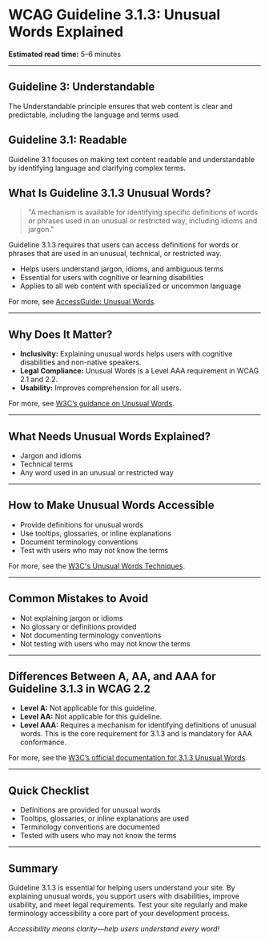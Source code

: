 <!--
title: 3.1.3 - Unusual Words
series: Making the Web Accessible for All
description: A practical guide to WCAG Guideline 3.1.3 (Unusual Words)—what it means, why it matters, and how to ensure unusual words are explained or defined.
keywords: wcag 3.1.3, unusual words, accessibility, web standards, digital inclusion
image: WCAG-Series-3.1.3.png
imageAlt: Blue text on yellow background saying, "Web Content Accessibiilty Guiedlines (WCAG) 3.1.3 Explained, Unusual Words"
status: published
date: 2025-07-03
excerpt: This guideline ensures unusual words are explained or defined for clarity.
previous: /wcag/WCAG-Guideline-3-1-2-Language-of-Parts-Explained, Guideline 3.1.2 - Language of Parts
next: /wcag/WCAG-Guideline-3-1-4-Abbreviations-Explained, Guideline 3.1.4 - Abbreviations
-->

# **WCAG Guideline 3.1.3: Unusual Words Explained**

**Estimated read time:** 5–6 minutes

---

## **Guideline 3: Understandable**

The Understandable principle ensures that web content is clear and predictable, including the language and terms used.

## **Guideline 3.1: Readable**

Guideline 3.1 focuses on making text content readable and understandable by identifying language and clarifying complex terms.

## **What Is Guideline 3.1.3 Unusual Words?**

> "A mechanism is available for identifying specific definitions of words or phrases used in an unusual or restricted way, including idioms and jargon."

Guideline 3.1.3 requires that users can access definitions for words or phrases that are used in an unusual, technical, or restricted way.

- Helps users understand jargon, idioms, and ambiguous terms
- Essential for users with cognitive or learning disabilities
- Applies to all web content with specialized or uncommon language

For more, see [AccessGuide: Unusual Words](https://www.accessguide.io/guide/unusual-words).

---

## **Why Does It Matter?**

- **Inclusivity:** Explaining unusual words helps users with cognitive disabilities and non-native speakers.
- **Legal Compliance:** Unusual Words is a Level AAA requirement in WCAG 2.1 and 2.2.
- **Usability:** Improves comprehension for all users.

For more, see [W3C’s guidance on Unusual Words](https://www.w3.org/WAI/WCAG22/Understanding/unusual-words.html).

---

## **What Needs Unusual Words Explained?**

- Jargon and idioms
- Technical terms
- Any word used in an unusual or restricted way

---

## **How to Make Unusual Words Accessible**

- Provide definitions for unusual words
- Use tooltips, glossaries, or inline explanations
- Document terminology conventions
- Test with users who may not know the terms

For more, see the [W3C's Unusual Words Techniques](https://www.w3.org/WAI/WCAG22/Techniques/general/G62).

---

## **Common Mistakes to Avoid**

- Not explaining jargon or idioms
- No glossary or definitions provided
- Not documenting terminology conventions
- Not testing with users who may not know the terms

---

## **Differences Between A, AA, and AAA for Guideline 3.1.3 in WCAG 2.2**

- **Level A:** Not applicable for this guideline.
- **Level AA:** Not applicable for this guideline.
- **Level AAA:** Requires a mechanism for identifying definitions of unusual words. This is the core requirement for 3.1.3 and is mandatory for AAA conformance.

For more, see the [W3C’s official documentation for 3.1.3 Unusual Words](https://www.w3.org/WAI/WCAG22/Understanding/unusual-words.html).

---

## **Quick Checklist**

- Definitions are provided for unusual words
- Tooltips, glossaries, or inline explanations are used
- Terminology conventions are documented
- Tested with users who may not know the terms

---

## **Summary**

Guideline 3.1.3 is essential for helping users understand your site. By explaining unusual words, you support users with disabilities, improve usability, and meet legal requirements. Test your site regularly and make terminology accessibility a core part of your development process.

_Accessibility means clarity—help users understand every word!_

